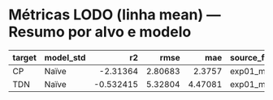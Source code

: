 # Métricas LODO (linha __mean__) — Resumo por alvo e modelo

| target   | model_std   |        r2 |    rmse |     mae | source_file                 | model_raw   |
|:---------|:------------|----------:|--------:|--------:|:----------------------------|:------------|
| CP       | Naïve       | -2.31364  | 2.80683 | 2.3757  | exp01_metrics_CP_naive.csv  | naive-last  |
| TDN      | Naïve       | -0.532415 | 5.32804 | 4.47081 | exp01_metrics_TDN_naive.csv | naive-last  |
